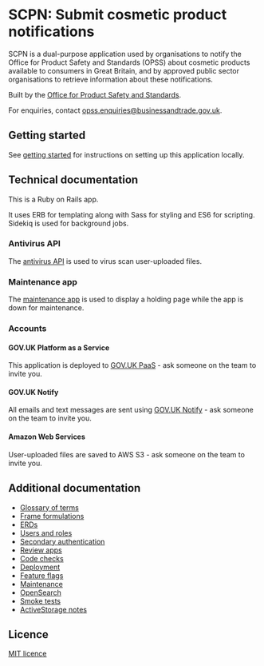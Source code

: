 # SCPN: Submit cosmetic product notifications

SCPN is a dual-purpose application used by organisations to notify the Office for Product Safety and Standards (OPSS) about cosmetic products available to consumers in Great Britain, and by approved public sector organisations to retrieve information about these notifications.

Built by the [Office for Product Safety and Standards](https://www.gov.uk/government/organisations/office-for-product-safety-and-standards).

For enquiries, contact [opss.enquiries@businessandtrade.gov.uk](mailto:opss.enquiries@businessandtrade.gov.uk).

## Getting started

See [getting started](cosmetics-web/docs/getting_started.md) for instructions on setting up this application locally.

## Technical documentation

This is a Ruby on Rails app.

It uses ERB for templating along with Sass for styling and ES6 for scripting. Sidekiq is used for background jobs.

### Antivirus API

The [antivirus API](https://github.com/OfficeForProductSafetyAndStandards/antivirus) is used to virus scan user-uploaded files.

### Maintenance app

The [maintenance app](https://github.com/OfficeForProductSafetyAndStandards/infrastructure/blob/master/maintenance/README.md) is used to display a holding page while the app is down for maintenance.

### Accounts

#### GOV.UK Platform as a Service

This application is deployed to [GOV.UK PaaS](https://admin.london.cloud.service.gov.uk/) - ask someone on the team to invite you.

#### GOV.UK Notify

All emails and text messages are sent using [GOV.UK Notify](https://www.notifications.service.gov.uk) - ask someone on the team to invite you.

#### Amazon Web Services

User-uploaded files are saved to AWS S3 - ask someone on the team to invite you.

## Additional documentation

* [Glossary of terms](cosmetics-web/docs/glossary.md)
* [Frame formulations](cosmetics-web/docs/frame_formulations.md)
* [ERDs](cosmetics-web/docs/erd.md)
* [Users and roles](cosmetics-web/docs/users_and_roles.md)
* [Secondary authentication](cosmetics-web/docs/secondary_authentication.md)
* [Review apps](cosmetics-web/docs/review_apps.md)
* [Code checks](cosmetics-web/docs/code_checks.md)
* [Deployment](cosmetics-web/docs/deployment.md)
* [Feature flags](cosmetics-web/docs/feature_flags.md)
* [Maintenance](cosmetics-web/docs/maintenance.md)
* [OpenSearch](cosmetics-web/docs/opensearch.md)
* [Smoke tests](cosmetics-web/docs/smoke_tests.md)
* [ActiveStorage notes](cosmetics-web/docs/active_storage_notes.md)

## Licence

[MIT licence](LICENSE)
